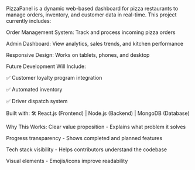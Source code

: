 PizzaPanel is a dynamic web-based dashboard for pizza restaurants to manage orders, inventory, and customer data in real-time. This project currently includes:

Order Management System: Track and process incoming pizza orders

Admin Dashboard: View analytics, sales trends, and kitchen performance

Responsive Design: Works on tablets, phones, and desktop

Future Development Will Include:

✅ Customer loyalty program integration

✅ Automated inventory 

✅ Driver dispatch system

Built with:
🛠️ React.js (Frontend) | Node.js (Backend) | MongoDB (Database)

Why This Works:
Clear value proposition - Explains what problem it solves

Progress transparency - Shows completed and planned features

Tech stack visibility - Helps contributors understand the codebase

Visual elements - Emojis/icons improve readability
